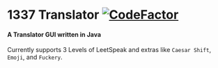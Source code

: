 # 1337 Translator [![CodeFactor](https://www.codefactor.io/repository/github/luziferium/leet-translator/badge/main)](https://www.codefactor.io/repository/github/luziferium/leet-translator/overview/main)
#### A Translator GUI written in Java
Currently supports 3 Levels of LeetSpeak and extras like `Caesar Shift`, `Emoji`, and `Fuckery`.<br><br>

